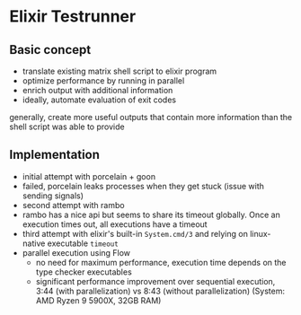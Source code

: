 # Elixir Testrunner

## Basic concept

- translate existing matrix shell script to elixir program
- optimize performance by running in parallel
- enrich output with additional information
- ideally, automate evaluation of exit codes

generally, create more useful outputs that contain more information than the shell script was able to provide

## Implementation

- initial attempt with porcelain + goon
- failed, porcelain leaks processes when they get stuck (issue with sending signals)
- second attempt with rambo
- rambo has a nice api but seems to share its timeout globally. Once an execution times out, all executions have a timeout
- third attempt with elixir's built-in `System.cmd/3` and relying on linux-native executable `timeout`
- parallel execution using Flow
  - no need for maximum performance, execution time depends on the type checker executables
  - significant performance improvement over sequential execution, 3:44 (with parallelization) vs 8:43 (without parallelization) (System: AMD Ryzen 9 5900X, 32GB RAM)
